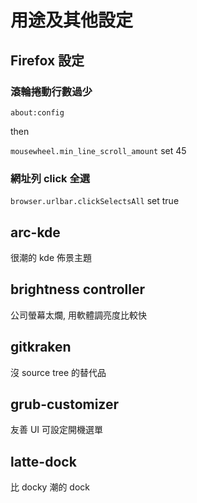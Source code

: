 # 用途及其他設定

## Firefox 設定

### 滾輪捲動行數過少
`about:config`

then

`mousewheel.min_line_scroll_amount`
set 45

### 網址列 click 全選
`browser.urlbar.clickSelectsAll`
set true

## arc-kde

很潮的 kde 佈景主題

## brightness controller

公司螢幕太爛, 用軟體調亮度比較快

## gitkraken

沒 source tree 的替代品

## grub-customizer

友善 UI 可設定開機選單

## latte-dock

比 docky 潮的 dock